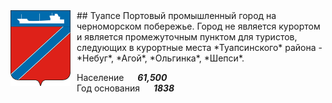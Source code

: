 <!--2023-04-02 18:05:05-->
<img src="./Tuapse.png" width="96px" align=left style="margin-right:10px">
## Туапсе
Портовый промышленный город на черноморском побережье. 
Город не является курортом и является промежуточным пунктом для туристов,
следующих в курортные места *Туапсинского* района - *Небуг*, *Агой*, *Ольгинка*, *Шепси*.

Население &emsp; ***61,500*** &emsp;<br>
Год&nbsp;основания &emsp; ***1838***